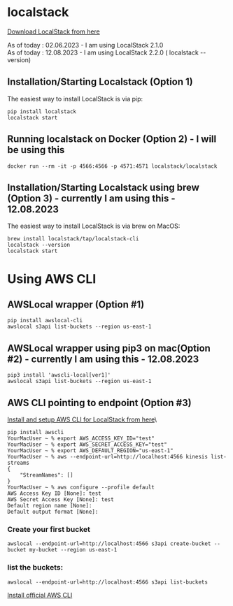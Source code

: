 # localstack


[Download LocalStack from here]([https://link-url-here.org](https://github.com/localstack/localstack))

As of today : 02.06.2023 - I am using LocalStack 2.1.0\
As of today : 12.08.2023 - I am using LocalStack 2.2.0 ( localstack --version)

## Installation/Starting Localstack (Option 1)
The easiest way to install LocalStack is via pip:

```pip install localstack```\
```localstack start```

## Running localstack on Docker (Option 2) - I will be using this
```docker run --rm -it -p 4566:4566 -p 4571:4571 localstack/localstack```

## Installation/Starting Localstack using brew (Option 3) - currently I am using this - 12.08.2023
The easiest way to install LocalStack is via brew on MacOS:

```brew install localstack/tap/localstack-cli```\
```localstack --version```\
```localstack start```


# Using AWS CLI
## AWSLocal wrapper (Option #1)
```pip install awslocal-cli```\
```awslocal s3api list-buckets --region us-east-1```

## AWSLocal wrapper using pip3 on mac(Option #2) - currently I am using this - 12.08.2023
```pip3 install 'awscli-local[ver1]'```\
```awslocal s3api list-buckets --region us-east-1```

## AWS CLI pointing to endpoint (Option #3)
[Install and setup AWS CLI for LocalStack from here](https://docs.localstack.cloud/user-guide/integrations/aws-cli/)\

```
pip install awscli
YourMacUser ~ % export AWS_ACCESS_KEY_ID="test"
YourMacUser ~ % export AWS_SECRET_ACCESS_KEY="test"
YourMacUser ~ % export AWS_DEFAULT_REGION="us-east-1"
YourMacUser ~ % aws --endpoint-url=http://localhost:4566 kinesis list-streams
{
    "StreamNames": []
}
YourMacUser ~ % aws configure --profile default
AWS Access Key ID [None]: test
AWS Secret Access Key [None]: test
Default region name [None]: 
Default output format [None]: 

```

### Create your first bucket
```awslocal --endpoint-url=http://localhost:4566 s3api create-bucket --bucket my-bucket --region us-east-1```

### list the buckets:
```awslocal --endpoint-url=http://localhost:4566 s3api list-buckets```


[Install official AWS CLI ](https://docs.aws.amazon.com/cli/latest/userguide/getting-started-install.html)
